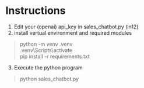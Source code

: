 # Instructions  
1. Edit your (openai) api_key in sales_chatbot.py (ln12)  
2. install vertual environment and required modules
>python -m venv .venv  
>.venv\Scripts\activate  
>pip install -r requirements.txt  
3. Execute the python program  
>python sales_chatbot.py  
